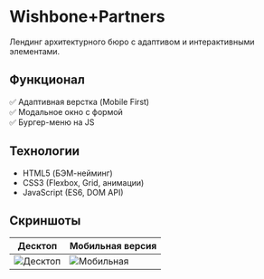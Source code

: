 # Wishbone+Partners

Лендинг архитектурного бюро с адаптивом и интерактивными элементами.

## Функционал
✅ Адаптивная верстка (Mobile First)  
✅ Модальное окно с формой  
✅ Бургер-меню на JS  

## Технологии
- HTML5 (БЭМ-нейминг)
- CSS3 (Flexbox, Grid, анимации)
- JavaScript (ES6, DOM API)

## Скриншоты
| Десктоп | Мобильная версия |
|---------|------------------|
| ![Десктоп](https://github.com/user-attachments/assets/edfac961-1ae6-4c55-abc2-cc6814421b8a) | ![Мобильная](https://github.com/user-attachments/assets/2d90c42e-45fe-417f-9a20-20707b54c8cd) |
